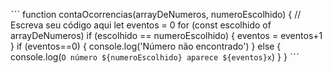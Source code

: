 ˋˋˋ
function contaOcorrencias(arrayDeNumeros, numeroEscolhido) {
    // Escreva seu código aqui
let eventos = 0
  for (const escolhido of arrayDeNumeros)
    if (escolhido == numeroEscolhido) {
      eventos = eventos+1
    }
  if (eventos==0) { 
  console.log('Número não encontrado')
  } else {
  console.log(`O número ${numeroEscolhido} aparece ${eventos}x`)
  }
}
ˋˋˋ